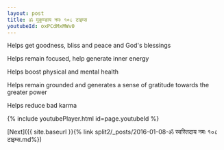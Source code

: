 ```yaml
---
layout: post
title: ॐ मुकुण्डाय नमः १०८ टाइम्स
youtubeId: oxPCdMxMWv0
---
```

 
 
Helps get goodness, bliss and peace and God's blessings
 
Helps remain focused, help generate inner energy 
 
Helps boost physical and mental health 
 
Helps remain grounded and generates a sense of gratitude towards the greater power 
 
Helps reduce bad karma
 
 
 
 


{% include youtubePlayer.html id=page.youtubeId %}
 
[Next]({{ site.baseurl }}{% link  split2/_posts/2016-01-08-ॐ स्वस्तिदाय नमः १०८ टाइम्स.md%})
 
